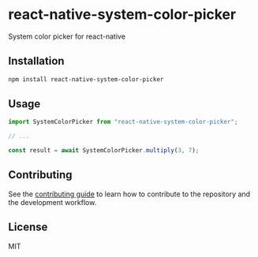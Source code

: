 # react-native-system-color-picker

System color picker for react-native

## Installation

```sh
npm install react-native-system-color-picker
```

## Usage

```js
import SystemColorPicker from "react-native-system-color-picker";

// ...

const result = await SystemColorPicker.multiply(3, 7);
```

## Contributing

See the [contributing guide](CONTRIBUTING.md) to learn how to contribute to the repository and the development workflow.

## License

MIT
